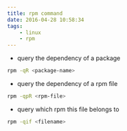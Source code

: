 ```yaml
---
title: rpm command
date: 2016-04-28 10:58:34
tags: 
    - linux
    - rpm
---
```

+ query the dependency of a package
```bash
rpm -qR <package-name>
```

+ query the dependency of a rpm file
```bash
rpm -qpR <rpm-file>
```
+ query which rpm this file belongs to
```bash
rpm -qif <filename>
```